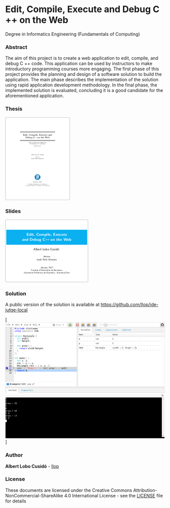 # Edit, Compile, Execute and Debug C ++ on the Web

Degree in Informatics Engineering (Fundamentals of Computing)

### Abstract

The aim of this project is to create a web application to edit, compile, and debug C ++ code. 
This application can be used by instructors to make introductory programming courses more engaging. 
The first phase of this project provides the planning and design of a software solution to build the application. 
The main phase describes the implementation of the solution using rapid application development methodology. 
In the final phase, the implemented solution is evaluated, concluding it is a good candidate for the aforementioned application.

### Thesis

[![Thesis](/thesis-thumb.png)](/Thesis.pdf)


### Slides

[![Slides](/slides-thumb.png)](/Slides.pdf)


### Solution

A public version of the solution is available at https://github.com/llop/ide-jutge-local

[![Solution](/ide-sceenshot.png)]

### Author

**Albert Lobo Cusidó** - [llop](https://github.com/llop)

### License

These documents are licensed under the Creative Commons Attribution-NonCommercial-ShareAlike 4.0 International License - see the [LICENSE](LICENSE) file for details

